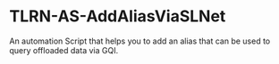 # TLRN-AS-AddAliasViaSLNet
An automation Script that helps you to add an alias that can be used to query offloaded data via GQI. 
